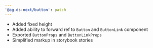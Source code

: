 ```yaml
---
'@ag.ds-next/button': patch
---
```


- Added fixed height
- Added ability to forward ref to `Button` and `ButtonLink` component
- Exported `ButtonProps` and `ButtonLinkProps`
- Simplified markup in storybook stories